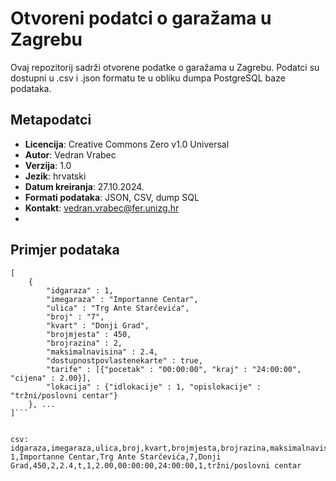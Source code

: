# Otvoreni podatci o garažama u Zagrebu
Ovaj repozitorij sadrži otvorene podatke o garažama u Zagrebu. Podatci su dostupni u .csv i .json formatu te u obliku dumpa PostgreSQL baze podataka.

## Metapodatci
- **Licencija**: Creative Commons Zero v1.0 Universal
- **Autor**: Vedran Vrabec
- **Verzija**: 1.0
- **Jezik**: hrvatski
- **Datum kreiranja**: 27.10.2024.
- **Formati podataka**: JSON, CSV, dump SQL
- **Kontakt**: vedran.vrabec@fer.unizg.hr
-  

## Primjer podataka
```json:
[
    {
        "idgaraza" : 1, 
        "imegaraza" : "Importanne Centar", 
        "ulica" : "Trg Ante Starčevića", 
        "broj" : "7",
        "kvart" : "Donji Grad", 
        "brojmjesta" : 450, 
        "brojrazina" : 2, 
        "maksimalnavisina" : 2.4, 
        "dostupnostpovlastenekarte" : true, 
        "tarife" : [{"pocetak" : "00:00:00", "kraj" : "24:00:00", "cijena" : 2.00}], 
        "lokacija" : {"idlokacije" : 1, "opislokacije" : "tržni/poslovni centar"}
    }, ... 
]```


csv:
idgaraza,imegaraza,ulica,broj,kvart,brojmjesta,brojrazina,maksimalnavisina,dostupnostpovlastenekarte,idtarifegaraze,cijena,pocetak,kraj,idlokacije,opislokacije
1,Importanne Centar,Trg Ante Starčevića,7,Donji Grad,450,2,2.4,t,1,2.00,00:00:00,24:00:00,1,tržni/poslovni centar

